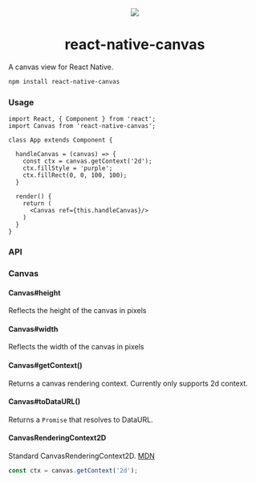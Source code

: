 <div align="center">
<img src="https://emojipedia-us.s3.amazonaws.com/thumbs/240/apple/96/fireworks_1f386.png"/>
<h1>react-native-canvas</h1>
</div>

A canvas view for React Native.

```bash
npm install react-native-canvas
```

### Usage

```JSX
import React, { Component } from 'react';
import Canvas from 'react-native-canvas';

class App extends Component {

  handleCanvas = (canvas) => {
    const ctx = canvas.getContext('2d');
    ctx.fillStyle = 'purple';
    ctx.fillRect(0, 0, 100, 100);
  }

  render() {
    return (
      <Canvas ref={this.handleCanvas}/>
    )
  }
}
```

### API

### Canvas

#### Canvas#height

Reflects the height of the canvas in pixels

#### Canvas#width

Reflects the width of the canvas in pixels

#### Canvas#getContext()

Returns a canvas rendering context. Currently only supports 2d context.

#### Canvas#toDataURL()

Returns a `Promise` that resolves to DataURL.

#### CanvasRenderingContext2D

Standard CanvasRenderingContext2D. [MDN](https://developer.mozilla.org/en/docs/Web/API/CanvasRenderingContext2D)

```javascript
const ctx = canvas.getContext('2d');
```
